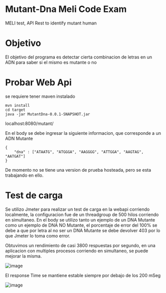 # Mutant-Dna Meli Code Exam
MELI test, API Rest to identify mutant human

# Objetivo

El objetivo del programa es detectar cierta combinacion de letras en un ADN para saber si el mismo es mutante o no

# Probar Web Api

se requiere tener maven instalado

```
mvn install
cd target
java -jar MutantDna-0.0.1-SNAPSHOT.jar
```
localhost:8080/mutant/

En el body se debe ingresar la siguiente informacion, que corresponde a un ADN Mutante

```
{
    "dna" : ["ATAATG", "ATGGGA", "AAGGGG", "ATTGGA", "AAGTAG", "AATGAT"]
}
```
De momento no se tiene una version de prueba hosteada, pero se esta trabajando en ello.


# Test de carga
Se utilizo Jmeter para realizar un test de carga en la webapi corriendo localmente, la configuracion fue de un threadgroup de 500 hilos corriendo en simultaneo. En el body se utilizo tanto un ejemplo de un DNA Mutante como un ejemplo de DNA NO Mutante, el porcentaje de error del 100% se debe a que por letra al no ser un DNA Mutante se debe devolver 403 por lo que Jmeter lo toma como error. 

Obtuvimos un rendimiento de casi 3800 respuestas por segundo, en una aplicacion con multiples procesos corriendo en simultaneo, se puede mejorar la misma.

![image](https://user-images.githubusercontent.com/54360142/154194836-e99b302e-e71e-4a05-a495-4892c426ea63.png)

El response Time se mantiene estable siempre por debajo de los 200 mSeg

![image](https://user-images.githubusercontent.com/54360142/154195089-07222576-64d9-4ba8-a5bc-1fb4bc97bf72.png)



